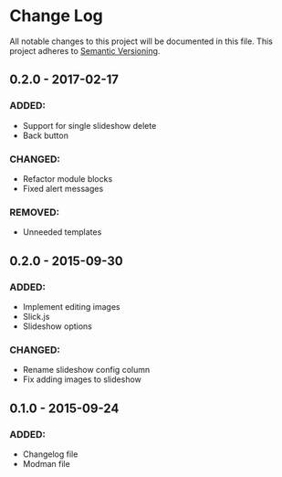# Change Log
All notable changes to this project will be documented in this file. This project adheres to [Semantic Versioning](http://semver.org/).

## 0.2.0 - 2017-02-17
### ADDED:
- Support for single slideshow delete
- Back button

### CHANGED:
- Refactor module blocks
- Fixed alert messages

### REMOVED:
- Unneeded templates

## 0.2.0 - 2015-09-30
### ADDED:
- Implement editing images
- Slick.js
- Slideshow options

### CHANGED:
- Rename slideshow config column
- Fix adding images to slideshow

## 0.1.0 - 2015-09-24
### ADDED:
- Changelog file
- Modman file
